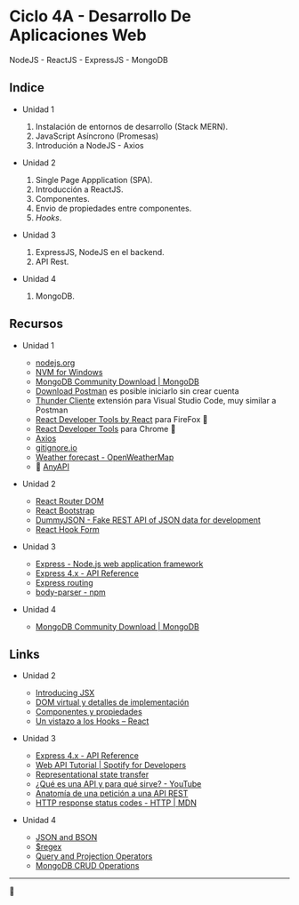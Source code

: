 # Ciclo 4A - Desarrollo De Aplicaciones Web

NodeJS - ReactJS - ExpressJS - MongoDB

## Indice

- Unidad 1

  1. Instalación de entornos de desarrollo (Stack MERN).
  2. JavaScript Asíncrono (Promesas)
  3. Introdución a NodeJS - Axios

- Unidad 2

  1. Single Page Appplication (SPA).
  2. Introducción a ReactJS.
  3. Componentes.
  4. Envio de propiedades entre componentes.
  5. _Hooks_.

- Unidad 3

  1. ExpressJS, NodeJS en el backend.
  2. API Rest.

- Unidad 4
  1. MongoDB.

## Recursos

- Unidad 1

  - [nodejs.org](https://nodejs.org/)
  - [NVM for Windows](https://github.com/coreybutler/nvm-windows)
  - [MongoDB Community Download | MongoDB](https://www.mongodb.com/try/download/community)
  - [Download Postman](https://www.postman.com/downloads/) es posible iniciarlo sin crear cuenta
  - [Thunder Cliente](https://github.com/rangav/thunder-client-support/) extensión para Visual Studio Code, muy similar a Postman
  - [React Developer Tools by React](https://addons.mozilla.org/en-US/firefox/addon/react-devtools/) para FireFox 🦊
  - [React Developer Tools](https://chrome.google.com/webstore/detail/react-developer-tools/fmkadmapgofadopljbjfkapdkoienihi) para Chrome 🏐
  - [Axios](https://axios-http.com/docs/intro)
  - [gitignore.io](gitignore.io)
  - [Weather forecast - OpenWeatherMap](https://openweathermap.org)
  - 🚀 [AnyAPI](https://any-api.com/)

- Unidad 2

  - [React Router DOM](https://www.npmjs.com/package/react-router-dom)
  - [React Bootstrap](https://react-bootstrap.github.io/)
  - [DummyJSON - Fake REST API of JSON data for development](https://dummyjson.com/)
  - [React Hook Form](https://react-hook-form.com/)

- Unidad 3

  - [Express - Node.js web application framework](https://expressjs.com/)
  - [Express 4.x - API Reference](https://expressjs.com/en/4x/api.html#app.listen)
  - [Express routing](https://expressjs.com/en/guide/routing.html)
  - [body-parser - npm](https://www.npmjs.com/package/body-parser)

- Unidad 4

  - [MongoDB Community Download | MongoDB](https://www.mongodb.com/try/download/community)

## Links

- Unidad 2

  - [Introducing JSX](https://reactjs.org/docs/introducing-jsx.html)
  - [DOM virtual y detalles de implementación](https://es.reactjs.org/docs/faq-internals.html)
  - [Componentes y propiedades](https://es.reactjs.org/docs/components-and-props.html)
  - [Un vistazo a los Hooks – React](https://es.reactjs.org/docs/hooks-overview.html#but-what-is-a-hook)

- Unidad 3

  - [Express 4.x - API Reference](https://expressjs.com/en/4x/api.html)
  - [Web API Tutorial | Spotify for Developers](https://developer.spotify.com/documentation/web-api/quick-start/)
  - [Representational state transfer](https://en.wikipedia.org/wiki/Representational_state_transfer)
  - [¿Qué es una API y para qué sirve? - YouTube](https://www.youtube.com/watch?v=u2Ms34GE14U)
  - [Anatomía de una petición a una API REST](https://errequeerre.es/anatomia-de-una-peticion-a-una-api-rest/)
  - [HTTP response status codes - HTTP | MDN](https://developer.mozilla.org/en-US/docs/Web/HTTP/Status)

- Unidad 4

  - [JSON and BSON](https://www.mongodb.com/json-and-bson)
  - [$regex](https://www.mongodb.com/docs/manual/reference/operator/query/regex/)
  - [Query and Projection Operators](https://www.mongodb.com/docs/manual/reference/operator/query/)
  - [MongoDB CRUD Operations](https://www.mongodb.com/docs/manual/crud/)

---

🖖
